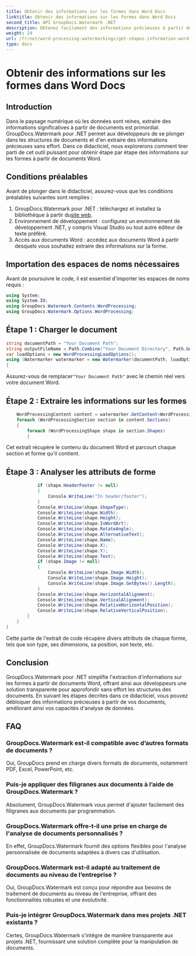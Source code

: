 ```yaml
---
title: Obtenir des informations sur les formes dans Word Docs
linktitle: Obtenir des informations sur les formes dans Word Docs
second_title: API GroupDocs.Watermark .NET
description: Obtenez facilement des informations précieuses à partir de documents Word avec GroupDocs Watermark for .NET. Extrayez les informations de forme de manière transparente pour une analyse améliorée des données.
weight: 24
url: /fr/net/word-processing-watermarkings/get-shapes-information-word-docs/
type: docs
---
```

# Obtenir des informations sur les formes dans Word Docs

## Introduction
Dans le paysage numérique où les données sont reines, extraire des informations significatives à partir de documents est primordial. GroupDocs.Watermark pour .NET permet aux développeurs de se plonger dans les structures de documents et d'en extraire des informations précieuses sans effort. Dans ce didacticiel, nous explorerons comment tirer parti de cet outil puissant pour obtenir étape par étape des informations sur les formes à partir de documents Word.
## Conditions préalables
Avant de plonger dans le didacticiel, assurez-vous que les conditions préalables suivantes sont remplies :
1.  GroupDocs.Watermark pour .NET : téléchargez et installez la bibliothèque à partir du[site web](https://releases.groupdocs.com/Watermark/net/).
2. Environnement de développement : configurez un environnement de développement .NET, y compris Visual Studio ou tout autre éditeur de texte préféré.
3. Accès aux documents Word : accédez aux documents Word à partir desquels vous souhaitez extraire des informations sur la forme.

## Importation des espaces de noms nécessaires
Avant de poursuivre le code, il est essentiel d'importer les espaces de noms requis :
```csharp
using System;
using System.IO;
using GroupDocs.Watermark.Contents.WordProcessing;
using GroupDocs.Watermark.Options.WordProcessing;
```
## Étape 1 : Charger le document
```csharp
string documentPath = "Your Document Path";
string outputFileName = Path.Combine("Your Document Directory", Path.GetFileName(documentPath));
var loadOptions = new WordProcessingLoadOptions();
using (Watermarker watermarker = new Watermarker(documentPath, loadOptions))
{
```
 Assurez-vous de remplacer`"Your Document Path"` avec le chemin réel vers votre document Word.
## Étape 2 : Extraire les informations sur les formes
```csharp
	WordProcessingContent content = watermarker.GetContent<WordProcessingContent>();
	foreach (WordProcessingSection section in content.Sections)
	{
		foreach (WordProcessingShape shape in section.Shapes)
		{
```
Cet extrait récupère le contenu du document Word et parcourt chaque section et forme qu'il contient.
## Étape 3 : Analyser les attributs de forme
```csharp
			if (shape.HeaderFooter != null)
			{
				Console.WriteLine("In header/footer");
			}
			Console.WriteLine(shape.ShapeType);
			Console.WriteLine(shape.Width);
			Console.WriteLine(shape.Height);
			Console.WriteLine(shape.IsWordArt);
			Console.WriteLine(shape.RotateAngle);
			Console.WriteLine(shape.AlternativeText);
			Console.WriteLine(shape.Name);
			Console.WriteLine(shape.X);
			Console.WriteLine(shape.Y);
			Console.WriteLine(shape.Text);
			if (shape.Image != null)
			{
				Console.WriteLine(shape.Image.Width);
				Console.WriteLine(shape.Image.Height);
				Console.WriteLine(shape.Image.GetBytes().Length);
			}
			Console.WriteLine(shape.HorizontalAlignment);
			Console.WriteLine(shape.VerticalAlignment);
			Console.WriteLine(shape.RelativeHorizontalPosition);
			Console.WriteLine(shape.RelativeVerticalPosition);
		}
	}
}
```
Cette partie de l'extrait de code récupère divers attributs de chaque forme, tels que son type, ses dimensions, sa position, son texte, etc.

## Conclusion
GroupDocs.Watermark pour .NET simplifie l'extraction d'informations sur les formes à partir de documents Word, offrant ainsi aux développeurs une solution transparente pour approfondir sans effort les structures des documents. En suivant les étapes décrites dans ce didacticiel, vous pouvez débloquer des informations précieuses à partir de vos documents, améliorant ainsi vos capacités d'analyse de données.
## FAQ
### GroupDocs.Watermark est-il compatible avec d’autres formats de documents ?
Oui, GroupDocs prend en charge divers formats de documents, notamment PDF, Excel, PowerPoint, etc.
### Puis-je appliquer des filigranes aux documents à l’aide de GroupDocs.Watermark ?
Absolument, GroupDocs.Watermark vous permet d'ajouter facilement des filigranes aux documents par programmation.
### GroupDocs.Watermark offre-t-il une prise en charge de l'analyse de documents personnalisés ?
En effet, GroupDocs.Watermark fournit des options flexibles pour l'analyse personnalisée de documents adaptées à divers cas d'utilisation.
### GroupDocs.Watermark est-il adapté au traitement de documents au niveau de l’entreprise ?
Oui, GroupDocs.Watermark est conçu pour répondre aux besoins de traitement de documents au niveau de l'entreprise, offrant des fonctionnalités robustes et une évolutivité.
### Puis-je intégrer GroupDocs.Watermark dans mes projets .NET existants ?
Certes, GroupDocs.Watermark s'intègre de manière transparente aux projets .NET, fournissant une solution complète pour la manipulation de documents.